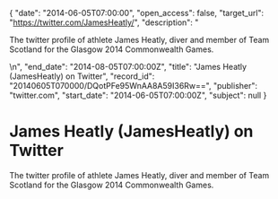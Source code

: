 {
  "date": "2014-06-05T07:00:00", 
  "open_access": false, 
  "target_url": "https://twitter.com/JamesHeatly/", 
  "description": "<p>The twitter profile of athlete James Heatly, diver and member of Team Scotland for the Glasgow 2014 Commonwealth Games.</p>\n", 
  "end_date": "2014-08-05T07:00:00Z", 
  "title": "James Heatly (JamesHeatly) on Twitter", 
  "record_id": "20140605T070000/DQotPFe95WnAA8A59I36Rw==", 
  "publisher": "twitter.com", 
  "start_date": "2014-06-05T07:00:00Z", 
  "subject": null
}

# James Heatly (JamesHeatly) on Twitter

<p>The twitter profile of athlete James Heatly, diver and member of Team Scotland for the Glasgow 2014 Commonwealth Games.</p>
